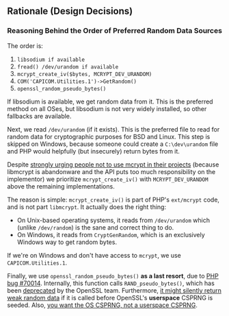 ## Rationale (Design Decisions)

### Reasoning Behind the Order of Preferred Random Data Sources

The order is:

 1. `libsodium if available`
 2. `fread() /dev/urandom if available`
 3. `mcrypt_create_iv($bytes, MCRYPT_DEV_URANDOM)`
 4. `COM('CAPICOM.Utilities.1')->GetRandom()`
 5. `openssl_random_pseudo_bytes()`

If libsodium is available, we get random data from it. This is the preferred
method on all OSes, but libsodium is not very widely installed, so other
fallbacks are available.

Next, we read `/dev/urandom` (if it exists). This is the preferred file to read
for random data for cryptographic purposes for BSD and Linux. This step
is skipped on Windows, because someone could create a `C:\dev\urandom`
file and PHP would helpfully (but insecurely) return bytes from it.

Despite [strongly urging people not to use mcrypt in their projects](https://paragonie.com/blog/2015/05/if-you-re-typing-word-mcrypt-into-your-code-you-re-doing-it-wrong)
(because libmcrypt is abandonware and the API puts too much responsibility on the
implementor) we prioritize `mcrypt_create_iv()` with `MCRYPT_DEV_URANDOM` above
the remaining implementations.

The reason is simple: `mcrypt_create_iv()` is part of PHP's `ext/mcrypt` code,
and is not part `libmcrypt`. It actually does the right thing:

 * On Unix-based operating systems, it reads from `/dev/urandom` which
   (unlike `/dev/random`) is the sane and correct thing to do.
 * On Windows, it reads from `CryptGenRandom`, which is an exclusively Windows
   way to get random bytes.

If we're on Windows and don't have access to `mcrypt`, we use `CAPICOM.Utilities.1`.

Finally, we use `openssl_random_pseudo_bytes()` **as a last resort**, due to
[PHP bug #70014](https://bugs.php.net/bug.php?id=70014). Internally, this 
function calls `RAND_pseudo_bytes()`, which has been [deprecated](https://github.com/paragonie/random_compat/issues/5)
by the OpenSSL team. Furthermore, [it might silently return weak random data](https://github.com/paragonie/random_compat/issues/6#issuecomment-119564973)
if it is called before OpenSSL's **userspace** CSPRNG is seeded. Also, 
[you want the OS CSPRNG, not a userspace CSPRNG](http://sockpuppet.org/blog/2014/02/25/safely-generate-random-numbers/).
